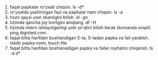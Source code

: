1. faqat papkalar ro'yxati chiqsin.                                              ls -d*
2. ro'yxatda yashiringan fayl va papkalar ham chiqsin.                           ls -a 
3. hozir qaysi user ekanligini bilish.                                           id -gn 
4. tizimda qancha joy borligini aniqlang.                                        df -H 
5. tizimda intern ishlayotganligi yoki yo'qlini bilish kerak (komanda orqali)    ping dignited.com.
6. faqat bitta harifdan boshlandigan  5-ta, 5-tadan  papka va fail yaratish.     mkdir papka nomi,  touch file
7. faqat bitta harifdan boshlanadigan papka va failar royhatini chiqarish.       ls -d d*  